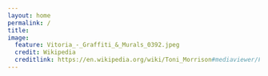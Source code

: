 ```yaml
---
layout: home
permalink: /
title: 
image:
  feature: Vitoria_-_Graffiti_&_Murals_0392.jpeg
  credit: Wikipedia
  creditlink: https://en.wikipedia.org/wiki/Toni_Morrison#mediaviewer/File:Vitoria_-_Graffiti_%26_Murals_0392.JPG
---
```


